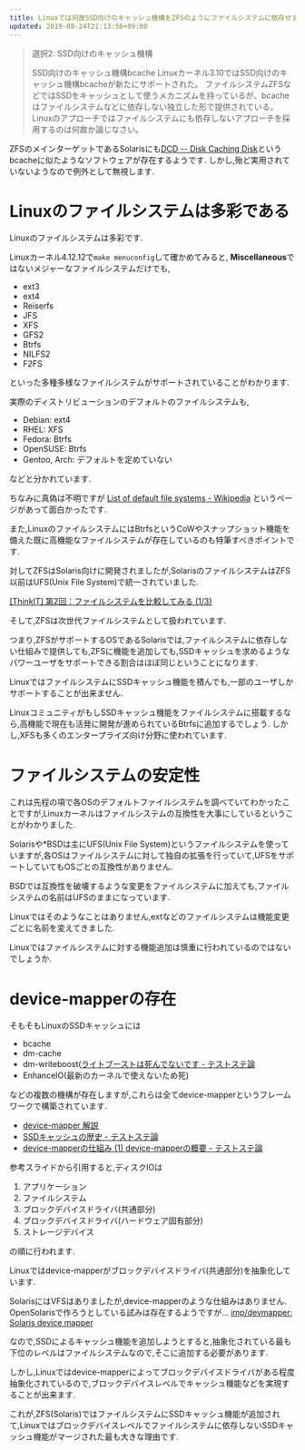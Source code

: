 ```yaml
---
title: Linuxでは何故SSD向けのキャッシュ機構をZFSのようにファイルシステムに依存せずにbcacheのような形で提供しているのか考察
updated: 2019-08-24T21:13:56+09:00
---
```


> 選択2: SSD向けのキャッシュ機構
>
> SSD向けのキャッシュ機構bcache Linuxカーネル3.10ではSSD向けのキャッシュ機構bcacheが新たにサポートされた。
> ファイルシステムZFSなどではSSDをキャッシュとして使うメカニズムを持っているが、bcacheはファイルシステムなどに依存しない独立した形で提供されている。
> Linuxのアプローチではファイルシステムにも依存しないアプローチを採用するのは何故か論じなさい。

ZFSのメインターゲットであるSolarisにも[DCD -- Disk Caching Disk](http://www.ele.uri.edu/research/hpcl/DCD/DCD.html)というbcacheに似たようなソフトウェアが存在するようです.
しかし,殆ど実用されていないようなので例外として無視します.

# Linuxのファイルシステムは多彩である

Linuxのファイルシステムは多彩です.

Linuxカーネル4.12.12で`make menuconfig`して確かめてみると,
**Miscellaneous**ではないメジャーなファイルシステムだけでも,

* ext3
* ext4
* Reiserfs
* JFS
* XFS
* GFS2
* Btrfs
* NILFS2
* F2FS

といった多種多様なファイルシステムがサポートされていることがわかります.

実際のディストリビューションのデフォルトのファイルシステムも,

* Debian: ext4
* RHEL: XFS
* Fedora: Btrfs
* OpenSUSE: Btrfs
* Gentoo, Arch: デフォルトを定めていない

などと分かれています.

ちなみに真偽は不明ですが
[List of default file systems - Wikipedia](https://en.wikipedia.org/wiki/List_of_default_file_systems)
というページがあって面白かったです.

また,LinuxのファイルシステムにはBtrfsというCoWやスナップショット機能を備えた既に高機能なファイルシステムが存在しているのも特筆すべきポイントです.

対してZFSはSolaris向けに開発されましたが,SolarisのファイルシステムはZFS以前はUFS(Unix File System)で統一されていました.

[[ThinkIT] 第2回：ファイルシステムを比較してみる (1/3)](https://thinkit.co.jp/free/solaris10/4/2/1.html)

そして,ZFSは次世代ファイルシステムとして扱われています.

つまり,ZFSがサポートするOSであるSolarisでは,ファイルシステムに依存しない仕組みで提供しても,ZFSに機能を追加しても,SSDキャッシュを求めるようなパワーユーザをサポートできる割合はほぼ同じということになります.

LinuxではファイルシステムにSSDキャッシュ機能を積んでも,一部のユーザしかサポートすることが出来ません.

LinuxコミュニティがもしSSDキャッシュ機能をファイルシステムに搭載するなら,高機能で現在も活発に開発が進められているBtrfsに追加するでしょう.
しかし,XFSも多くのエンタープライズ向け分野に使われています.

# ファイルシステムの安定性

これは先程の項で各OSのデフォルトファイルシステムを調べていてわかったことですが,Linuxカーネルはファイルシステムの互換性を大事にしているということがわかりました.

Solarisや*BSDは主にUFS(Unix File System)というファイルシステムを使っていますが,各OSはファイルシステムに対して独自の拡張を行っていて,UFSをサポートしていてもOSごとの互換性がありません.

BSDでは互換性を破壊するような変更をファイルシステムに加えても,ファイルシステムの名前はUFSのままになっています.

Linuxではそのようなことはありません,extなどのファイルシステムは機能変更ごとに名前を変えてきました.

Linuxではファイルシステムに対する機能追加は慎重に行われているのではないでしょうか.

# device-mapperの存在

そもそもLinuxのSSDキャッシュには

* bcache
* dm-cache
* dm-writeboost([ライトブーストは死んでないです - テストステ論](https://www.akiradeveloper.com/entry/writeboost-is-not-dead-yet)
* EnhanceIO(最新のカーネルで使えないため死)

などの複数の機構が存在しますが,これらは全てdevice-mapperというフレームワークで構築されています.

* [device-mapper 解説](http://lc.linux.or.jp/lc2009/slide/T-02-slide.pdf)
* [SSDキャッシュの歴史 - テストステ論](https://www.akiradeveloper.com/entry/history-of-ssd-caching)
* [device-mapperの仕組み (1) device-mapperの概要 - テストステ論](https://www.akiradeveloper.com/entry/device-mapper-overview)

参考スライドから引用すると,ディスクIOは

1. アプリケーション
2. ファイルシステム
3. ブロックデバイスドライバ(共通部分)
4. ブロックデバイスドライバ(ハードウェア固有部分)
5. ストレージデバイス

の順に行われます.

Linuxではdevice-mapperがブロックデバイスドライバ(共通部分)を抽象化しています.

SolarisにはVFSはありましたが,device-mapperのような仕組みはありません.
OpenSolarisで作ろうとしている試みは存在するようですが…
[imp/devmapper: Solaris device mapper](https://github.com/imp/devmapper)

なので,SSDによるキャッシュ機能を追加しようとすると,抽象化されている最も下位のレベルはファイルシステムなので,そこに追加する必要があります.

しかし,Linuxではdevice-mapperによってブロックデバイスドライバがある程度抽象化されているので,ブロックデバイスレベルでキャッシュ機能などを実現することが出来ます.

これが,ZFS(Solaris)ではファイルシステムにSSDキャッシュ機能が追加されて,Linuxではブロックデバイスレベルでファイルシステムに依存しないSSDキャッシュ機能がマージされた最も大きな理由です.
